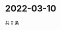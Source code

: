 # 2022-03-10

共 0 条

<!-- BEGIN WEIBO -->
<!-- 最后更新时间 Thu Mar 10 2022 11:10:34 GMT+0800 (China Standard Time) -->

<!-- END WEIBO -->
